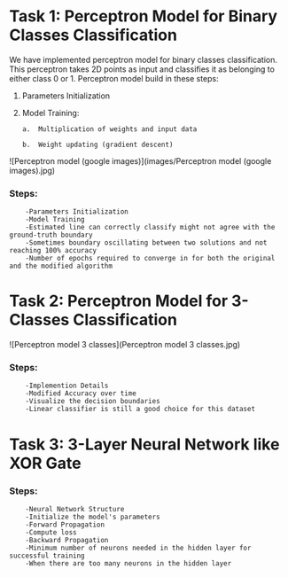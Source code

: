# Task 1: Perceptron Model for Binary Classes Classification

We have implemented perceptron model for binary classes classification. This perceptron takes 2D points as input and classifies it as belonging to either class 0 or 1. Perceptron model build in these steps:

1.	Parameters Initialization

2.	Model Training:

        a.	Multiplication of weights and input data

        b.	Weight updating (gradient descent)
        
![Perceptron model (google images)](images/Perceptron model (google images).jpg)

### Steps:
        -Parameters Initialization
        -Model Training
        -Estimated line can correctly classify might not agree with the ground-truth boundary
        -Sometimes boundary oscillating between two solutions and not reaching 100% accuracy
        -Number of epochs required to converge in for both the original and the modified algorithm
     
# Task 2: Perceptron Model for 3-Classes Classification

![Perceptron model 3 classes](Perceptron model 3 classes.jpg)

### Steps:
        -Implemention Details
        -Modified Accuracy over time
        -Visualize the decision boundaries
        -Linear classifier is still a good choice for this dataset
        
# Task 3: 3-Layer Neural Network like XOR Gate

### Steps:
        -Neural Network Structure
        -Initialize the model's parameters
        -Forward Propagation
        -Compute loss
        -Backward Propagation
        -Minimum number of neurons needed in the hidden layer for successful training
        -When there are too many neurons in the hidden layer
        
